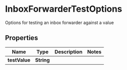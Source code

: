 

# InboxForwarderTestOptions

Options for testing an inbox forwarder against a value
## Properties

Name | Type | Description | Notes
------------ | ------------- | ------------- | -------------
**testValue** | **String** |  | 




